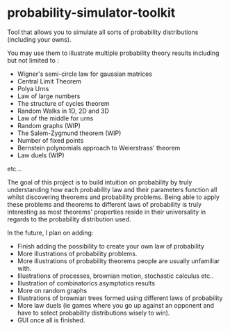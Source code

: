 # probability-simulator-toolkit
Tool that allows you to simulate all sorts of probability distributions (including your owns). 

You may use them to illustrate multiple probability theory results including but not limited to : 
  - Wigner's semi-circle law for gaussian matrices
  - Central Limit Theorem
  - Polya Urns
  - Law of large numbers
  - The structure of cycles theorem
  - Random Walks in 1D, 2D and 3D
  - Law of the middle for urns
  - Random graphs (WIP)
  - The Salem-Zygmund theorem (WIP)
  - Number of fixed points
  - Bernstein polynomials approach to Weierstrass' theorem
  - Law duels (WIP)

etc...

The goal of this project is to build intuition on probability by truly understanding how each probability law and their parameters function all whilst discovering theorems and probability problems. 
Being able to apply these problems and theorems to different laws of probability is truly interesting as most theorems' properties reside in their universality in regards to the probability distribution used.

In the future, I plan on adding:
  - Finish adding the possibility to create your own law of probability
  - More illustrations of probability problems.
  - More illustrations of probability theorems people are usually unfamiliar with.
  - Illustrations of processes, brownian motion, stochastic calculus etc..
  - Illustration of combinatorics asymptotics results
  - More on random graphs
  - Illustrations of brownian trees formed using different laws of probability
  - More law duels (ie games where you go up against an opponent and have to select probability distributions wisely to win).
  - GUI once all is finished.
